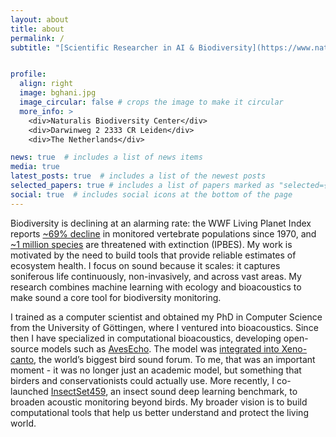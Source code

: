 ```yaml
---
layout: about
title: about
permalink: /
subtitle: "[Scientific Researcher in AI & Biodiversity](https://www.naturalis.nl/en/burooj-ghani/)"


profile:
  align: right
  image: bghani.jpg
  image_circular: false # crops the image to make it circular
  more_info: >
    <div>Naturalis Biodiversity Center</div>
    <div>Darwinweg 2 2333 CR Leiden</div>
    <div>The Netherlands</div>

news: true  # includes a list of news items
media: true
latest_posts: true  # includes a list of the newest posts
selected_papers: true # includes a list of papers marked as "selected={true}"
social: true  # includes social icons at the bottom of the page
---
```


Biodiversity is declining at an alarming rate: the WWF Living Planet Index reports [~69% decline](https://www.wwf.eu/?7780966/WWF-Living-Planet-Report-Devastating-69-drop-in-wildlife-populations-since-1970) in monitored vertebrate populations since 1970, and [~1 million species](https://www.ipbes.net/news/Media-Release-Global-Assessment) are threatened with extinction (IPBES). My work is motivated by the need to build tools that provide reliable estimates of ecosystem health. I focus on sound because it scales: it captures soniferous life continuously, non-invasively, and across vast areas. My research combines machine learning with ecology and bioacoustics to make sound a core tool for biodiversity monitoring.

I trained as a computer scientist and obtained my PhD in Computer Science from the University of Göttingen, where I ventured into bioacoustics. Since then I have specialized in computational bioacoustics, developing open-source models such as [AvesEcho](https://gitlab.com/arise-biodiversity/DSI/algorithms/avesecho-v1). The model was [integrated into Xeno-canto](https://www.naturetoday.com/intl/en/nature-reports/message/?msg=33042), the world’s biggest bird sound forum. To me, that was an important moment - it was no longer just an academic model, but something that birders and conservationists could actually use. More recently, I co-launched [InsectSet459](https://arxiv.org/abs/2503.15074), an insect sound deep learning benchmark, to broaden acoustic monitoring beyond birds. My broader vision is to build computational tools that help us better understand and protect the living world.


<!-- My research focuses on developing robust machine learning methods for biodiversity monitoring, with a particular emphasis on sound-based approaches. I aim at creating scalable, field-deployable solutions for detecting and classifying animal vocalizations, enabling real-time and high-throughput ecological assessments. My broader vision is to contribute to the development of multimodal and multi-scale frameworks that integrate diverse data sources for a more holistic understanding of ecosystems. I obtained a master’s and a PhD in Computer Science from the University of Göttingen in Germany, where I ventured into bioacoustics, focusing on bird species classification, the impact of species selection on classification outcomes, and algorithmic analysis of intra-species song variations. 

My current work aims to bridge AI and ecological conservation by advancing computational tools that can be effectively applied in real-world biodiversity monitoring. This has the potential to greatly benefit wildlife experts, conservation biologists and ecologists by providing automated tools for long-term environmental monitoring. The central focus of my current work lies in processing extensive datasets of environmental sounds, enabling the extraction of valuable insights into the hidden world of animal communication. In nature, while many animals are visually elusive, their vocalizations offer a wealth of information about their habitats, seasonal changes, and interactions. My goal is to create automated processes that accelerate and streamline the analysis, ultimately contributing to the protection and conservation of our planet's diverse species and ecosystems. 

<!--  [Postdoctoral Fellow in AI & Biodiversity](https://www.naturalis.nl/en/burooj-ghani). Write your biography here. Tell the world about yourself. Link to your favorite [subreddit](http://reddit.com). You can put a picture in, too. The code is already in, just name your picture `prof_pic.jpg` and put it in the `img/` folder. 

Put your address / P.O. box / other info right below your picture. You can also disable any of these elements by editing `profile` property of the YAML header of your `_pages/about.md`. Edit `_bibliography/papers.bib` and Jekyll will render your [publications page](/al-folio/publications/) automatically.

Link to your social media connections, too. This theme is set up to use [Font Awesome icons](http://fortawesome.github.io/Font-Awesome/) and [Academicons](https://jpswalsh.github.io/academicons/), like the ones below. Add your Facebook, Twitter, LinkedIn, Google Scholar, or just disable all of them.-->